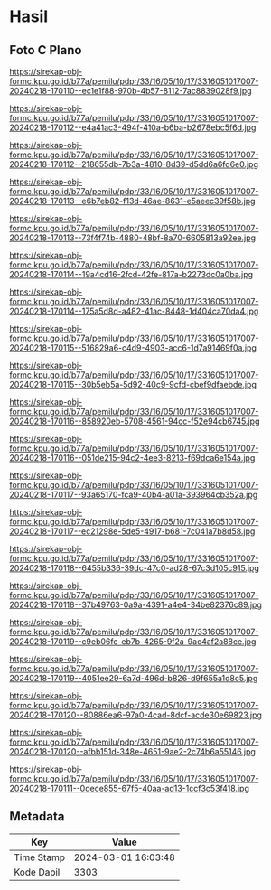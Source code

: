 # Hasil

## Foto C Plano

https://sirekap-obj-formc.kpu.go.id/b77a/pemilu/pdpr/33/16/05/10/17/3316051017007-20240218-170110--ec1e1f88-970b-4b57-8112-7ac8839028f9.jpg

https://sirekap-obj-formc.kpu.go.id/b77a/pemilu/pdpr/33/16/05/10/17/3316051017007-20240218-170112--e4a41ac3-494f-410a-b6ba-b2678ebc5f6d.jpg

https://sirekap-obj-formc.kpu.go.id/b77a/pemilu/pdpr/33/16/05/10/17/3316051017007-20240218-170112--218655db-7b3a-4810-8d39-d5dd6a6fd6e0.jpg

https://sirekap-obj-formc.kpu.go.id/b77a/pemilu/pdpr/33/16/05/10/17/3316051017007-20240218-170113--e6b7eb82-f13d-46ae-8631-e5aeec39f58b.jpg

https://sirekap-obj-formc.kpu.go.id/b77a/pemilu/pdpr/33/16/05/10/17/3316051017007-20240218-170113--73f4f74b-4880-48bf-8a70-6605813a92ee.jpg

https://sirekap-obj-formc.kpu.go.id/b77a/pemilu/pdpr/33/16/05/10/17/3316051017007-20240218-170114--19a4cd16-2fcd-42fe-817a-b2273dc0a0ba.jpg

https://sirekap-obj-formc.kpu.go.id/b77a/pemilu/pdpr/33/16/05/10/17/3316051017007-20240218-170114--175a5d8d-a482-41ac-8448-1d404ca70da4.jpg

https://sirekap-obj-formc.kpu.go.id/b77a/pemilu/pdpr/33/16/05/10/17/3316051017007-20240218-170115--516829a6-c4d9-4903-acc6-1d7a91469f0a.jpg

https://sirekap-obj-formc.kpu.go.id/b77a/pemilu/pdpr/33/16/05/10/17/3316051017007-20240218-170115--30b5eb5a-5d92-40c9-9cfd-cbef9dfaebde.jpg

https://sirekap-obj-formc.kpu.go.id/b77a/pemilu/pdpr/33/16/05/10/17/3316051017007-20240218-170116--858920eb-5708-4561-94cc-f52e94cb6745.jpg

https://sirekap-obj-formc.kpu.go.id/b77a/pemilu/pdpr/33/16/05/10/17/3316051017007-20240218-170116--051de215-94c2-4ee3-8213-f69dca6e154a.jpg

https://sirekap-obj-formc.kpu.go.id/b77a/pemilu/pdpr/33/16/05/10/17/3316051017007-20240218-170117--93a65170-fca9-40b4-a01a-393964cb352a.jpg

https://sirekap-obj-formc.kpu.go.id/b77a/pemilu/pdpr/33/16/05/10/17/3316051017007-20240218-170117--ec21298e-5de5-4917-b681-7c041a7b8d58.jpg

https://sirekap-obj-formc.kpu.go.id/b77a/pemilu/pdpr/33/16/05/10/17/3316051017007-20240218-170118--6455b336-39dc-47c0-ad28-67c3d105c915.jpg

https://sirekap-obj-formc.kpu.go.id/b77a/pemilu/pdpr/33/16/05/10/17/3316051017007-20240218-170118--37b49763-0a9a-4391-a4e4-34be82376c89.jpg

https://sirekap-obj-formc.kpu.go.id/b77a/pemilu/pdpr/33/16/05/10/17/3316051017007-20240218-170119--c9eb06fc-eb7b-4265-9f2a-9ac4af2a88ce.jpg

https://sirekap-obj-formc.kpu.go.id/b77a/pemilu/pdpr/33/16/05/10/17/3316051017007-20240218-170119--4051ee29-6a7d-496d-b826-d9f655a1d8c5.jpg

https://sirekap-obj-formc.kpu.go.id/b77a/pemilu/pdpr/33/16/05/10/17/3316051017007-20240218-170120--80886ea6-97a0-4cad-8dcf-acde30e69823.jpg

https://sirekap-obj-formc.kpu.go.id/b77a/pemilu/pdpr/33/16/05/10/17/3316051017007-20240218-170120--afbb151d-348e-4651-9ae2-2c74b6a55146.jpg

https://sirekap-obj-formc.kpu.go.id/b77a/pemilu/pdpr/33/16/05/10/17/3316051017007-20240218-170111--0dece855-67f5-40aa-ad13-1ccf3c53f418.jpg


## Metadata

| Key        | Value               |
| ---------- | ------------------- |
| Time Stamp | 2024-03-01 16:03:48 |
| Kode Dapil | 3303                |



